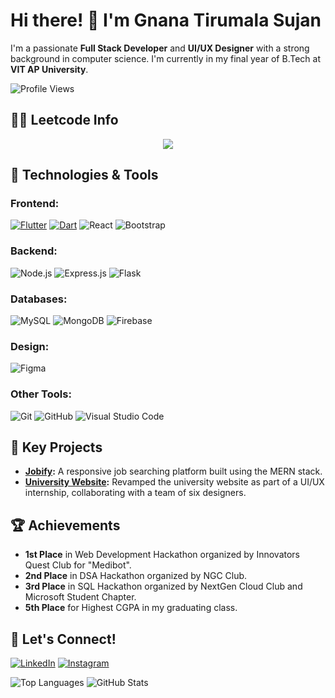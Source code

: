 # Hi there! 👋 I'm Gnana Tirumala Sujan


I'm a passionate **Full Stack Developer** and **UI/UX Designer** with a strong background in computer science. I'm currently in my final year of B.Tech at **VIT AP University**.

![Profile Views](https://komarev.com/ghpvc/?username=sujannani&style=flat-square)

## 👨‍💻 Leetcode Info

<p align="center">
  <img  align=top flex-grow=1 src="https://leetcard.jacoblin.cool/sujan_12_nani?theme=dark&font=Nunito&ext=heatmap" />  
</p>

## 🚀 Technologies & Tools

### **Frontend:**
[![Flutter](https://img.shields.io/badge/Flutter-02569B?style=for-the-badge&logo=flutter&logoColor=fff)](#)
[![Dart](https://img.shields.io/badge/Dart-%230175C2.svg?style=for-the-badge&logo=dart&logoColor=white)](#)
![React](https://img.shields.io/badge/React-20232A?style=for-the-badge&logo=react&logoColor=61DAFB)
![Bootstrap](https://img.shields.io/badge/Bootstrap-563D7C?style=for-the-badge&logo=bootstrap&logoColor=white)


### **Backend:**
![Node.js](https://img.shields.io/badge/Node.js-43853D?style=for-the-badge&logo=node-dot-js&logoColor=white)
![Express.js](https://img.shields.io/badge/Express.js-000000?style=for-the-badge&logo=express&logoColor=white)
![Flask](https://img.shields.io/badge/Flask-000000?style=for-the-badge&logo=flask&logoColor=white)

### **Databases:**
![MySQL](https://img.shields.io/badge/MySQL-4479A1?style=for-the-badge&logo=mysql&logoColor=white)
![MongoDB](https://img.shields.io/badge/MongoDB-4EA94B?style=for-the-badge&logo=mongodb&logoColor=white)
![Firebase](https://img.shields.io/badge/Firebase-FFCA28?style=for-the-badge&logo=firebase&logoColor=black)


### **Design:**
![Figma](https://img.shields.io/badge/Figma-F24E1E?style=for-the-badge&logo=figma&logoColor=white)

### **Other Tools:**
![Git](https://img.shields.io/badge/Git-F05032?style=for-the-badge&logo=git&logoColor=white)
![GitHub](https://img.shields.io/badge/GitHub-181717?style=for-the-badge&logo=github&logoColor=white)
![Visual Studio Code](https://custom-icon-badges.demolab.com/badge/Visual%20Studio%20Code-0078d7.svg?style=for-the-badge&logo=vsc&logoColor=white)


## 🌟 Key Projects
- **[Jobify](https://github.com/sujannani/jobify):** A responsive job searching platform built using the MERN stack.
- **[University Website](https://vitap.ac.in):** Revamped the university website as part of a UI/UX internship, collaborating with a team of six designers.



## 🏆 Achievements

- **1st Place** in Web Development Hackathon organized by Innovators Quest Club for "Medibot".
- **2nd Place** in DSA Hackathon organized by NGC Club.
- **3rd Place** in SQL Hackathon organized by NextGen Cloud Club and Microsoft Student Chapter.
- **5th Place** for Highest CGPA in my graduating class.



## 🔗 Let's Connect!

[![LinkedIn](https://img.shields.io/badge/LinkedIn-0A66C2?style=for-the-badge&logo=linkedin&logoColor=white)](https://www.linkedin.com/in/sujan-kommalapati-aaa250227/)
[![Instagram](https://img.shields.io/badge/Instagram-%23E4405F.svg?style=for-the-badge&logo=Instagram&logoColor=white)](https://instagram.com/_sujan12_)


![Top Languages](https://github-readme-stats.vercel.app/api/top-langs/?username=sujannani&layout=compact&theme=radical)
![GitHub Stats](https://github-readme-stats.vercel.app/api?username=sujannani&show_icons=true&theme=radical)
